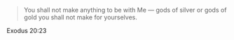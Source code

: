 > You shall not make anything to be with Me — gods of silver or gods of gold you
> shall not make for yourselves.

Exodus 20:23

